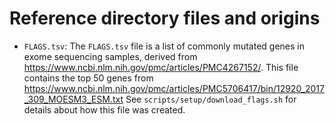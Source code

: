 # Reference directory files and origins

- `FLAGS.tsv`:
The `FLAGS.tsv` file is a list of commonly mutated genes in exome sequencing samples, derived from https://www.ncbi.nlm.nih.gov/pmc/articles/PMC4267152/.
This file contains the top 50 genes from https://www.ncbi.nlm.nih.gov/pmc/articles/PMC5706417/bin/12920_2017_309_MOESM3_ESM.txt
See `scripts/setup/download_flags.sh` for details about how this file was created.
